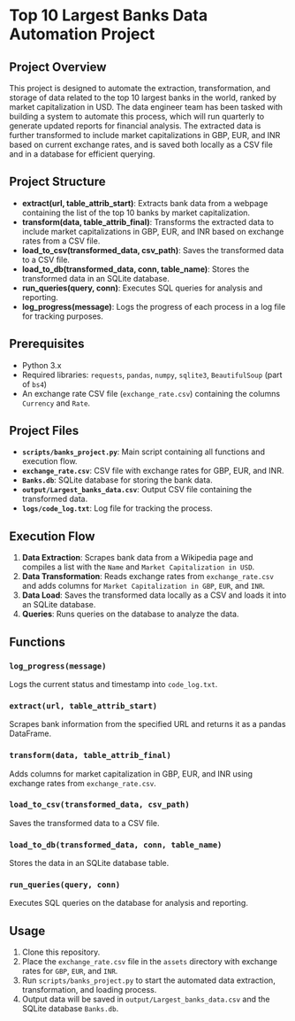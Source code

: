 # Top 10 Largest Banks Data Automation Project

## Project Overview

This project is designed to automate the extraction, transformation, and storage of data related to the top 10 largest banks in the world, ranked by market capitalization in USD. The data engineer team has been tasked with building a system to automate this process, which will run quarterly to generate updated reports for financial analysis. The extracted data is further transformed to include market capitalizations in GBP, EUR, and INR based on current exchange rates, and is saved both locally as a CSV file and in a database for efficient querying.

## Project Structure

- **extract(url, table_attrib_start)**: Extracts bank data from a webpage containing the list of the top 10 banks by market capitalization.
- **transform(data, table_attrib_final)**: Transforms the extracted data to include market capitalizations in GBP, EUR, and INR based on exchange rates from a CSV file.
- **load_to_csv(transformed_data, csv_path)**: Saves the transformed data to a CSV file.
- **load_to_db(transformed_data, conn, table_name)**: Stores the transformed data in an SQLite database.
- **run_queries(query, conn)**: Executes SQL queries for analysis and reporting.
- **log_progress(message)**: Logs the progress of each process in a log file for tracking purposes.

## Prerequisites

- Python 3.x
- Required libraries: `requests`, `pandas`, `numpy`, `sqlite3`, `BeautifulSoup` (part of `bs4`)
- An exchange rate CSV file (`exchange_rate.csv`) containing the columns `Currency` and `Rate`.

## Project Files

- **`scripts/banks_project.py`**: Main script containing all functions and execution flow.
- **`exchange_rate.csv`**: CSV file with exchange rates for GBP, EUR, and INR.
- **`Banks.db`**: SQLite database for storing the bank data.
- **`output/Largest_banks_data.csv`**: Output CSV file containing the transformed data.
- **`logs/code_log.txt`**: Log file for tracking the process.

## Execution Flow

1. **Data Extraction**: Scrapes bank data from a Wikipedia page and compiles a list with the `Name` and `Market Capitalization in USD`.
2. **Data Transformation**: Reads exchange rates from `exchange_rate.csv` and adds columns for `Market Capitalization in GBP`, `EUR`, and `INR`.
3. **Data Load**: Saves the transformed data locally as a CSV and loads it into an SQLite database.
4. **Queries**: Runs queries on the database to analyze the data.

## Functions

### `log_progress(message)`
Logs the current status and timestamp into `code_log.txt`.

### `extract(url, table_attrib_start)`
Scrapes bank information from the specified URL and returns it as a pandas DataFrame.

### `transform(data, table_attrib_final)`
Adds columns for market capitalization in GBP, EUR, and INR using exchange rates from `exchange_rate.csv`.

### `load_to_csv(transformed_data, csv_path)`
Saves the transformed data to a CSV file.

### `load_to_db(transformed_data, conn, table_name)`
Stores the data in an SQLite database table.

### `run_queries(query, conn)`
Executes SQL queries on the database for analysis and reporting.

## Usage

1. Clone this repository.
2. Place the `exchange_rate.csv` file in the `assets` directory with exchange rates for `GBP`, `EUR`, and `INR`.
3. Run `scripts/banks_project.py` to start the automated data extraction, transformation, and loading process.
4. Output data will be saved in `output/Largest_banks_data.csv` and the SQLite database `Banks.db`.
